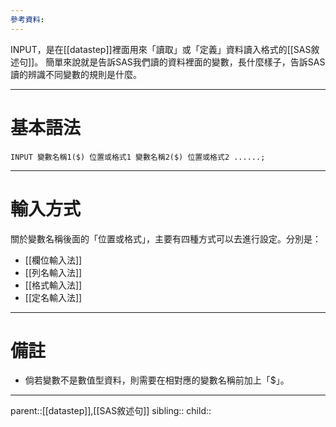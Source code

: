 ```yaml
---
參考資料:
---
```

INPUT，是在[[datastep]]裡面用來「讀取」或「定義」資料讀入格式的[[SAS敘述句]]。
簡單來說就是告訴SAS我們讀的資料裡面的變數，長什麼樣子，告訴SAS讀的辨識不同變數的規則是什麼。
- - -
# 基本語法
```SAS
INPUT 變數名稱1($) 位置或格式1 變數名稱2($) 位置或格式2 ......;
```
- - -
# 輸入方式
關於變數名稱後面的「位置或格式」，主要有四種方式可以去進行設定。分別是：
- [[欄位輸入法]]
- [[列名輸入法]]
- [[格式輸入法]]
- [[定名輸入法]]
- - -
# 備註
- 倘若變數不是數值型資料，則需要在相對應的變數名稱前加上「$」。
- - -
parent::[[datastep]],[[SAS敘述句]]
sibling::
child::